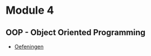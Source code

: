 # Module 4

## OOP - Object Oriented Programming

- [Oefeningen](/jaren/uitdovend_j1/oop/module4/algemeen.md)
